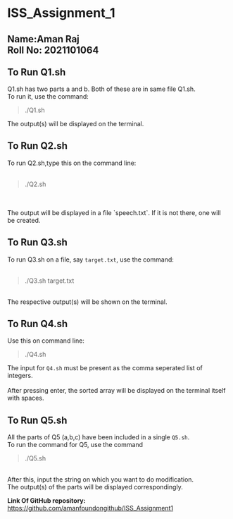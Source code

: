 ISS_Assignment_1
===============
**Name**:**Aman Raj**
<br>
**Roll No: 2021101064**
<br>
<br>
To Run Q1.sh
------------
Q1.sh has two parts a and b. Both of these are in same file Q1.sh.<br>
To run it, use the command:<br>
>./Q1.sh
>
The output(s) will be displayed on the terminal.
<br>

To Run Q2.sh
----
To run Q2.sh,type this on the command line:<br>
<br>
>./Q2.sh
>
<br>
<br>
The output will be displayed in a file `speech.txt`. If it is not there, one will be created.<br>

To Run Q3.sh
---
To run Q3.sh on a file, say `target.txt`, use the command:
<br>
<br>
>./Q3.sh target.txt
>
<br>
The respective output(s) will be shown on the terminal.

To Run Q4.sh
---
Use this on command line:<br>
>./Q4.sh

The input for `Q4.sh` must be present as the comma seperated list of integers.<br><br>
After pressing enter, the sorted array will be displayed on the terminal itself with spaces.<br>

To Run Q5.sh
---
All the parts of Q5 (a,b,c) have been included in a single `Q5.sh`.<br>
To run the command for Q5, use the command 
>./Q5.sh
>
<br>
After this, input the string on which you want to do modification.<br>
The output(s) of the parts will be displayed correspondingly.<br>

<strong>Link Of GitHub repository:</strong>
https://github.com/amanfoundongithub/ISS_Assignment1
